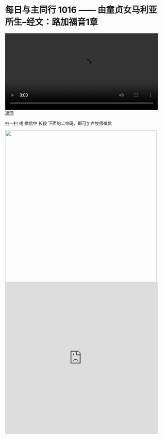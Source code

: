 # 每日与主同行 1016 —— 由童贞女马利亚所生–经文：路加福音1章

<video width='100%' controls src='https://go2024.simai.life/api?redirect=https://r2.savefamily.net/@pastorpaulqiankunlu618/35SwtC0hM4A.mp4?metric=PastorLu%26keyword=webpage%26type=video%26bot=26%26to=webpage'></video>
<a href='../daily.html'> 返回 </a>
<p>扫一扫 或 微信中 长按 下面的二维码，即可加卢牧师微信</p>
<img src='https://r2.savefamily.net/OVagt1.JPG' width='500px' />



<iframe width="100%" height="500" src="https://www.youtube.com/embed/35SwtC0hM4A?si=zz5OCgHQvyW71w8c&amp;controls=0" title="YouTube video player" frameborder="0" allow="accelerometer; autoplay; clipboard-write; encrypted-media; gyroscope; picture-in-picture; web-share" referrerpolicy="strict-origin-when-cross-origin" allowfullscreen></iframe>